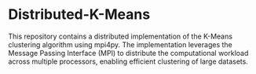 # Distributed-K-Means 
This repository contains a distributed implementation of the K-Means clustering algorithm using mpi4py. The implementation leverages the Message Passing Interface (MPI) to distribute the computational workload across multiple processors, enabling efficient clustering of large datasets.

